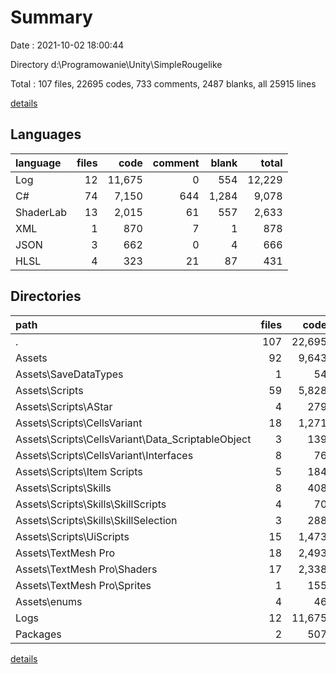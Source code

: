 # Summary

Date : 2021-10-02 18:00:44

Directory d:\Programowanie\Unity\SimpleRougelike

Total : 107 files,  22695 codes, 733 comments, 2487 blanks, all 25915 lines

[details](details.md)

## Languages
| language | files | code | comment | blank | total |
| :--- | ---: | ---: | ---: | ---: | ---: |
| Log | 12 | 11,675 | 0 | 554 | 12,229 |
| C# | 74 | 7,150 | 644 | 1,284 | 9,078 |
| ShaderLab | 13 | 2,015 | 61 | 557 | 2,633 |
| XML | 1 | 870 | 7 | 1 | 878 |
| JSON | 3 | 662 | 0 | 4 | 666 |
| HLSL | 4 | 323 | 21 | 87 | 431 |

## Directories
| path | files | code | comment | blank | total |
| :--- | ---: | ---: | ---: | ---: | ---: |
| . | 107 | 22,695 | 733 | 2,487 | 25,915 |
| Assets | 92 | 9,643 | 726 | 1,930 | 12,299 |
| Assets\SaveDataTypes | 1 | 54 | 10 | 14 | 78 |
| Assets\Scripts | 59 | 5,828 | 567 | 1,009 | 7,404 |
| Assets\Scripts\AStar | 4 | 279 | 14 | 57 | 350 |
| Assets\Scripts\CellsVariant | 18 | 1,271 | 104 | 228 | 1,603 |
| Assets\Scripts\CellsVariant\Data_ScriptableObject | 3 | 139 | 25 | 25 | 189 |
| Assets\Scripts\CellsVariant\Interfaces | 8 | 76 | 2 | 18 | 96 |
| Assets\Scripts\Item Scripts | 5 | 184 | 0 | 25 | 209 |
| Assets\Scripts\Skills | 8 | 408 | 72 | 86 | 566 |
| Assets\Scripts\Skills\SkillScripts | 4 | 70 | 0 | 14 | 84 |
| Assets\Scripts\Skills\SkillSelection | 3 | 288 | 19 | 54 | 361 |
| Assets\Scripts\UiScripts | 15 | 1,473 | 184 | 272 | 1,929 |
| Assets\TextMesh Pro | 18 | 2,493 | 82 | 646 | 3,221 |
| Assets\TextMesh Pro\Shaders | 17 | 2,338 | 82 | 644 | 3,064 |
| Assets\TextMesh Pro\Sprites | 1 | 155 | 0 | 2 | 157 |
| Assets\enums | 4 | 46 | 0 | 4 | 50 |
| Logs | 12 | 11,675 | 0 | 554 | 12,229 |
| Packages | 2 | 507 | 0 | 2 | 509 |

[details](details.md)